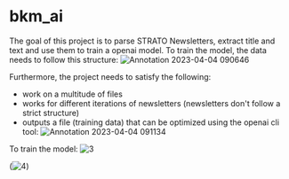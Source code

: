 # bkm_ai

The goal of this project is to parse STRATO Newsletters, extract title and text and use them to train a openai model.
To train the model, the data needs to follow this structure:
![Annotation 2023-04-04 090646](https://user-images.githubusercontent.com/109588159/229714910-4e4bbfc1-221f-4d52-aa75-6ce548c8d709.png)

Furthermore, the project needs to satisfy the following:
- work on a multitude of files
- works for different iterations of newsletters (newsletters don't follow a strict structure)
- outputs a file (training data) that can be optimized using the openai cli tool:
![Annotation 2023-04-04 091134](https://user-images.githubusercontent.com/109588159/229715920-a09293ba-f80a-4d31-b145-7e175994dbe6.png)

To train the model:
![3](https://user-images.githubusercontent.com/109588159/229716504-57101627-e250-462b-b6e9-8dd5b99794fd.png)

(![4](https://user-images.githubusercontent.com/109588159/229716970-3e9e03d5-fea8-480a-9e27-91b12ae630b0.png))
